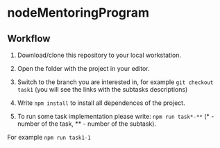 # nodeMentoringProgram

## Workflow

1. Download/clone this repository to your local workstation.

2. Open the folder with the project in your editor.

3. Switch to the branch you are interested in, for example `git checkout task1` (you will see the links with the subtasks descriptions)

4. Write `npm install` to install all dependences of the project.

5. To run some task implementation please write: `npm run task*-**` (* - number of the task, ** - number of the subtask).

For example `npm run task1-1`
